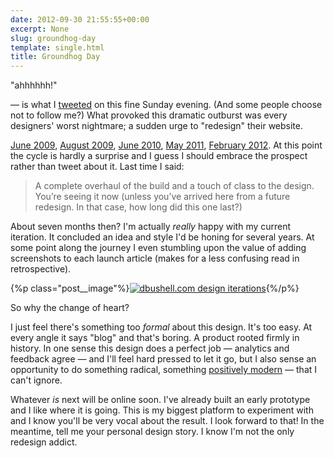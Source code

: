 ```yaml
---
date: 2012-09-30 21:55:55+00:00
excerpt: None
slug: groundhog-day
template: single.html
title: Groundhog Day
---
```


"ahhhhhh!"

— is what I [tweeted](http://twitter.com/dbushell/status/252499830750982144) on this fine Sunday evening. (And some people choose not to follow me?) What provoked this dramatic outburst was every designers' worst nightmare; a sudden urge to "redesign" their website.

[June 2009](http://dbushell.com/2009/06/06/website-update/), [August 2009](http://dbushell.com/2009/08/26/redesign-or-realign/), [June 2010](http://dbushell.com/2010/06/26/dbushell-v4/), [May 2011](http://dbushell.com/2011/05/25/designing-a-new-me/), [February 2012](http://dbushell.com/2012/02/27/spring-cleaning-redesigning-dbushell-com/). At this point the cycle is hardly a surprise and I guess I should embrace the prospect rather than tweet about it. Last time I said:


<blockquote><p>A complete overhaul of the build and a touch of class to the design. You’re seeing it now (unless you’ve arrived here from a future redesign. In that case, how long did this one last?)</p></blockquote>


About seven months then? I'm actually _really_ happy with my current iteration. It concluded an idea and style I'd be honing for several years. At some point along the journey I even stumbling upon the value of adding screenshots to each launch article (makes for a less confusing read in retrospective).

{%p class="post__image"%}[![dbushell.com design iterations](http://dbushell.com/wp-content/uploads/2012/09/dbushell-iterations.png)](http://dbushell.com/wp-content/uploads/2012/09/dbushell-iterations.png){%/p%}

So why the change of heart?

I just feel there's something too _formal_ about this design. It's too easy. At every angle it says "blog" and that's boring. A product rooted firmly in history. In one sense this design does a perfect job — analytics and feedback agree — and I'll feel hard pressed to let it go, but I also sense an opportunity to do something radical, something [positively modern](http://dbushell.com/2012/09/25/what-is-the-medium/) — that I can't ignore.

Whatever _is_ next will be online soon. I've already built an early prototype and I like where it is going. This is my biggest platform to experiment with and I know you'll be very vocal about the result. I look forward to that! In the meantime, tell me your personal design story. I know I'm not the only redesign addict.
